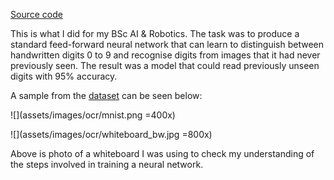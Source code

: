 [Source code](https://github.com/clomax/neuralnet-digit-reader)

This is what I did for my BSc AI & Robotics. The task was to produce a standard
feed-forward neural network that can learn to distinguish between handwritten
digits 0 to 9 and recognise digits from images that it had never previously
seen. The result was a model that could read previously unseen digits with 95%
accuracy.

A sample from the [dataset](http://yann.lecun.com/exdb/mnist/) can be
seen below:

![](assets/images/ocr/mnist.png =400x)


![](assets/images/ocr/whiteboard_bw.jpg =800x)

Above is photo of a whiteboard I was using to check my understanding of the
steps involved in training a neural network.


